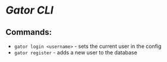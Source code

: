 # **_Gator CLI_**

## Commands:

* `gator login <username>` - sets the current user in the config
* `gator register` - adds a new user to the database